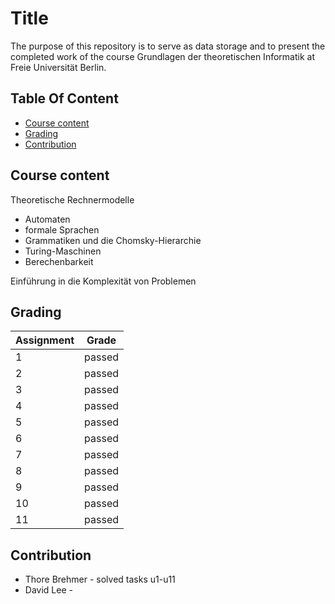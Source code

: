 # Title

The purpose of this repository is to serve as data storage and to present the completed work of the course Grundlagen der theoretischen Informatik at Freie Universität Berlin.

## Table Of Content

- [Course content](#course-content)
- [Grading](#grading)
- [Contribution](#contribution)


## Course content

Theoretische Rechnermodelle
- Automaten
- formale Sprachen
- Grammatiken und die Chomsky-Hierarchie
- Turing-Maschinen
- Berechenbarkeit

Einführung in die Komplexität von Problemen


## Grading

| Assignment  | Grade |
| ------------- | ------------- |
| 1  | passed  |
| 2  | passed  |
| 3  | passed  |
| 4  | passed  |
| 5  | passed  |
| 6  | passed  |
| 7  | passed  |
| 8  | passed  |
| 9  | passed  |
| 10  | passed  |
| 11  | passed  |



## Contribution

* Thore Brehmer - solved tasks u1-u11
* David Lee - 